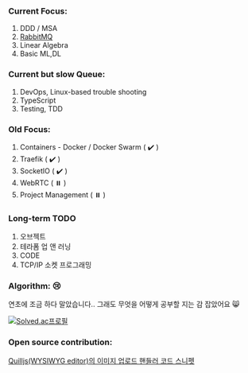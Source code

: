 ### Current Focus:
1. DDD / MSA
2. [RabbitMQ](https://github.com/seongbin9786/rabbitmq_tutorial_and_explanation)
3. Linear Algebra
4. Basic ML,DL

### Current but slow Queue:
1. DevOps, Linux-based trouble shooting
2. TypeScript
3. Testing, TDD

### Old Focus:
1. Containers - Docker / Docker Swarm ( ✔️ )
2. Traefik ( ✔️ )
3. SocketIO ( ✔️ )
4. WebRTC ( ⏸️ )
5. Project Management ( ⏸️ )

### Long-term TODO
1. 오브젝트
2. 테라폼 업 앤 러닝
3. CODE
4. TCP/IP 소켓 프로그래밍

### Algorithm: 😢

연초에 조금 하다 말았습니다.. 그래도 무엇을 어떻게 공부할 지는 감 잡았어요 😸

[![Solved.ac프로필](http://mazassumnida.wtf/api/v2/generate_badge?boj=seongbin9786)](https://solved.ac/seongbin9786)

### Open source contribution:

[Quilljs(WYSIWYG editor)의 이미지 업로드 핸들러 코드 스니펫](https://github.com/quilljs/quill/issues/2034#issuecomment-375569799)
